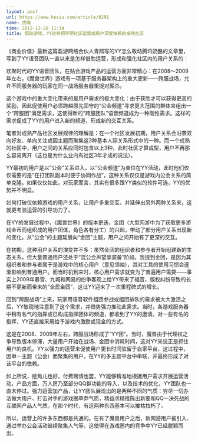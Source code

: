 ```yaml
---
layout: post
url: https://www.huxiu.com/article/8291
name: 虎嗅
time: 2012-12-28 11:14
title: 借助游戏，YY这样把早期社区运营成用户深度依赖的成熟社区
---
```

《商业价值》最新这篇盈游网络合伙人青熙写的YY怎么敢动腾讯奶酪的文章里，写到了YY语音团队一直以来是怎样借助运营，形成和强化社区内的用户关系的：

欢聚时代的YY语音团队，在贴合游戏产品的运营方面非常精心：在2008～2009年左右，《魔兽世界》游戏有一项基于服务器架构上的重大更新——跨服战场，允许不同服务器的玩家在同一战场服务器里捉对厮杀。

这个游戏中的重大变化带来的是用户需求的极大变化：由于获胜才可以获得更高的奖励，因此促使用户必须跨越原先固守的“公会频道”寻求更大范围的群体来组出一个“跨服团”满足需求，这使得新的“跨服团队”语音频道成为一种刚性需求。这样的需求促成了YY的用户进入新的频道，形成新的交互关系。

笔者对成熟产品社区发展规律的理解是：在一个社区发展初期，用户关系会沿袭双向好友、单向关注或因主题而聚集这3种基本人际关系形式中的一种。而一个成熟的社区中，用户之间的关系应同时包含以上3种，此时社区才算成型，用户不再那么容易离开（这也是为什么业内有社区3年才成的说法）。

YY最初的用户是以“公会”关系进入，以“公会频道”为单位在YY活动，此时他们仅仅需要的是“在打团队副本时便于协同作战”，这种关系仅仅是游戏内公会关系的简单克隆。如果仅仅如此，对玩家而言，其实有很多跟YY类似的软件可选，YY的优势并不明显。

如何打破仅依赖游戏的用户关系，让用户多重交互、并延伸出另外两种关系来，这就更考验运营的引导功力了。

在YY的发展过程中，《魔兽世界》的版本更迭，金团（大型网游中为了获取更多游戏金币而组织成的用户团体，角色各有分工）的兴起，带动了部分用户关系出现新的变化，从“公会”的主题延展向“金团”主题，用户之间开始有了更深的交互。

在初期，这种用户关系的演变并不多：虽然金团的组织者和参与者开始组建新的生态关系，但大量普通用户还处于“混公会声望拿装备”阶段。我提到金团，是因为其组织者和参与者属于是游戏中的核心用户（意见领袖），其对工具的使用习惯会逐渐影响到普通用户。而当时机到来时，核心用户需求就变为了普遍用户需要——事实上2009年暴雪、九城和网易的纷争客观上给YY带来了福音，版权纠纷导致的长期不更新而带来的“全民金团”，这让YY迎来了一次里程碑式的增长。

回到“跨服战场”上来，玩家用语音软件组团参战或组团排队的需求被大大激活之后，YY敏锐地注意到了这个需求，并借势强力推动此需求。当时，各游戏服务器中稍有名气的指挥或已构成指挥团体的频道，都收到了YY的邀请。对一些有名的指挥，YY还直接采用给予游戏内激励或现金的方式。

这是在2008、2009年左右，跨服战场形成了“YY团”。当时，魔兽由于代理权之争导致版本停滞，大量用户开始在战场、金团中消耗时间，这对YY来说正是抓住用户的良机。YY以强力的运营来促使用户更长时间驻留于自家平台，这过程中，因单一主题（公会）而聚集的用户，在YY的多主题平台中串联，并最终形成了对该平台的依赖。

如上所说，挖角儿也好，付费聘请也罢，YY能够精准地根据用户需求开展运营活动。产品方面，万人房乃至部分QQ群功能的导入，以及技术的优化，YY团队也一直未停过。强力运营加产品，让YY团队展现出的是两种不同的气质：穷尽一切办法做大用户、打击对手的游戏圈草莽气质，精益求精推陈出新要和QQ一决死战的互联网产品人气质。在那个时代，有这两种东西基本可以摧枯拉朽了。

所以，运营上的许多东西都是共通的。在有了魔兽用户之后，新网游用户被引入、通过举办公会活动继续聚集人气等，这使得在游戏圈内的竞争中YY已经脱颖而出。

